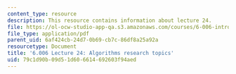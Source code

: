 ```yaml
---
content_type: resource
description: This resource contains information about lecture 24.
file: https://ol-ocw-studio-app-qa.s3.amazonaws.com/courses/6-006-introduction-to-algorithms-fall-2011/79c1d90b09d51d606614692603f94aed_MIT6_006F11_lec24.pdf
file_type: application/pdf
parent_uid: 6af424cb-24d7-0b69-cb7c-86df8a25a92a
resourcetype: Document
title: '6.006 Lecture 24: Algorithms research topics'
uid: 79c1d90b-09d5-1d60-6614-692603f94aed
---
```

